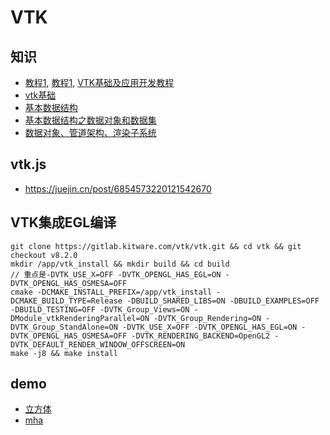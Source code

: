 # VTK
## 知识
* [教程1](https://blog.csdn.net/weixin_41755306/category_11615855.html), [教程1](https://blog.csdn.net/charce_you/category_9016041.html), [VTK基础及应用开发教程](https://blog.csdn.net/www_doling_net/article/details/8763686)
* [vtk基础](https://www.zhihu.com/column/c_1406939506679951360)
* [基本数据结构](https://blog.csdn.net/deepsprings/article/details/107942471)
* [基本数据结构之数据对象和数据集](https://blog.csdn.net/webzhuce/article/details/72615468)
* [数据对象、管道架构、渲染子系统](https://blog.csdn.net/charce_you/article/details/93486241)

## vtk.js
* https://juejin.cn/post/6854573220121542670

## VTK集成EGL编译
```
git clone https://gitlab.kitware.com/vtk/vtk.git && cd vtk && git checkout v8.2.0
mkdir /app/vtk_install && mkdir build && cd build
// 重点是-DVTK_USE_X=OFF -DVTK_OPENGL_HAS_EGL=ON -DVTK_OPENGL_HAS_OSMESA=OFF
cmake -DCMAKE_INSTALL_PREFIX=/app/vtk_install -DCMAKE_BUILD_TYPE=Release -DBUILD_SHARED_LIBS=ON -DBUILD_EXAMPLES=OFF -DBUILD_TESTING=OFF -DVTK_Group_Views=ON -DModule_vtkRenderingParallel=ON -DVTK_Group_Rendering=ON -DVTK_Group_StandAlone=ON -DVTK_USE_X=OFF -DVTK_OPENGL_HAS_EGL=ON -DVTK_OPENGL_HAS_OSMESA=OFF -DVTK_RENDERING_BACKEND=OpenGL2 -DVTK_DEFAULT_RENDER_WINDOW_OFFSCREEN=ON
make -j8 && make install
```

## demo
* [立方体](https://zhuanlan.zhihu.com/p/375918788)
* [mha](https://codeantenna.com/a/grbNCqaiyt)
